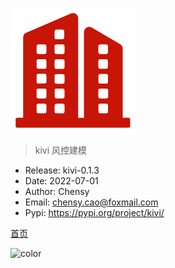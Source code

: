 ![logo](img/coverpage_icon.png)

> kivi 风控建模

- Release: kivi-0.1.3
- Date: 2022-07-01
- Author: Chensy
- Email: chensy.cao@foxmail.com
- Pypi: https://pypi.org/project/kivi/


[首页]()

![color](#f0f0f0)
